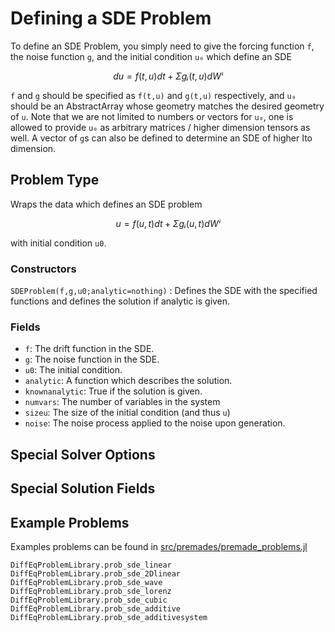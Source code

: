 # Defining a SDE Problem

To define an SDE Problem, you simply need to give the forcing function ``f``,
the noise function `g`, and the initial condition ``u₀`` which define an SDE

```math
du = f(t,u)dt + Σgᵢ(t,u)dWⁱ
```

`f` and `g` should be specified as `f(t,u)` and  `g(t,u)` respectively, and `u₀`
should be an AbstractArray whose geometry matches the desired geometry of `u`.
Note that we are not limited to numbers or vectors for `u₀`, one is allowed to
provide `u₀` as arbitrary matrices / higher dimension tensors as well. A vector
of `g`s can also be defined to determine an SDE of higher Ito dimension.

## Problem Type

Wraps the data which defines an SDE problem

```math
u = f(u,t)dt + Σgᵢ(u,t)dWⁱ
```

with initial condition ``u0``.

### Constructors

`SDEProblem(f,g,u0;analytic=nothing)` : Defines the SDE with the specified functions and
defines the solution if analytic is given.

### Fields

* `f`: The drift function in the SDE.
* `g`: The noise function in the SDE.
* `u0`: The initial condition.
* `analytic`: A function which describes the solution.
* `knownanalytic`: True if the solution is given.
* `numvars`: The number of variables in the system
* `sizeu`: The size of the initial condition (and thus `u`)
* `noise`: The noise process applied to the noise upon generation.

## Special Solver Options

## Special Solution Fields

## Example Problems

Examples problems can be found in [src/premades/premade_problems.jl](https://github.com/JuliaDiffEq/DifferentialEquations.jl/blob/master/src/premades/premade_problems.jl)

```@docs
DiffEqProblemLibrary.prob_sde_linear
DiffEqProblemLibrary.prob_sde_2Dlinear
DiffEqProblemLibrary.prob_sde_wave
DiffEqProblemLibrary.prob_sde_lorenz
DiffEqProblemLibrary.prob_sde_cubic
DiffEqProblemLibrary.prob_sde_additive
DiffEqProblemLibrary.prob_sde_additivesystem
```
